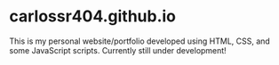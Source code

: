 # carlossr404.github.io

This is my personal website/portfolio developed using HTML, CSS, and some JavaScript scripts. Currently still under development!